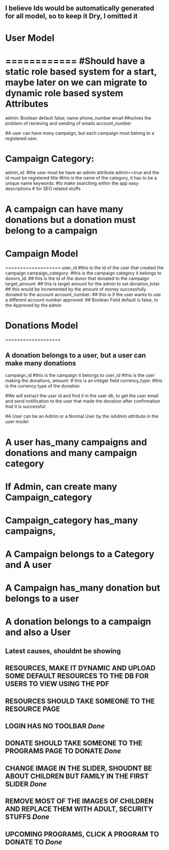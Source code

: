 ## I believe Ids would be automatically generated for all model, so to keep it Dry, I omitted it
# User Model
============
#Should have a static role based system for a start, maybe later on we can migrate to dynamic role based system
Attributes
==========
admin: Boolean default false;
name
phone_number
email ##solves the problem of recieving and sending of emails
account_number


#A user can have many campaign, but each campaign must belong to a registered user.

# Campaign Category: 
admin_id: #the user must be have an admin attribute admin==true and the id must be registered
title #this is the name of the category, it has to be a unique name
keywords: #to make searching within the app easy
descriptions # for SEO related stuffs

# A campaign can have many donations but a donation must belong to a campaign

# Campaign Model
===================
user_id #this is the id of the user that created the campaign
campaign_category: #this is the campaign category it belongs to 
donors_id: ## this is the id of the donor that donated to the campaign
target_amount: ## this is target amount for the admin to set
donation_total: ## this would be incremented by the amount of money successfully donated to the account
account_number: ## this is if the user wants to use a different account number 
approved: ## Boolean Field default is false, to the Approved by the admin


# Donations Model
===================
## A donation belongs to a user, but a user can make many donations
campaign_id #this is the campaign it belongs to
user_id #this is the user making the donations, 
amount: # this is an integer field
currency_type: #this is the currency type of the donation

#We will extract the user id and find it in the user db, to get the user email and send notification to the user that made the donation after confirmation that it is successful


#A User can be an Admin or a Normal User by the isAdmin attribute in the user model

# A user has_many campaigns and donations and many campaign category
# If Admin, can create many Campaign_category
# Campaign_category has_many campaigns, 
# A Campaign belongs to a Category and A user
# A Campaign has_many donation but belongs to a user
# A donation belongs to a campaign and also a User




## Latest causes, shouldnt be showing

## RESOURCES, MAKE IT DYNAMIC AND UPLOAD SOME DEFAULT RESOURCES TO THE DB FOR USERS TO VIEW USING THE PDF
## RESOURCES SHOULD TAKE SOMEONE TO THE RESOURCE PAGE

## LOGIN HAS NO TOOLBAR ***Done***
## DONATE SHOULD TAKE SOMEONE TO THE PROGRAMS PAGE TO DONATE ***Done***
## CHANGE IMAGE IN THE SLIDER, SHOUDNT BE ABOUT CHILDREN BUT FAMILY IN THE FIRST SLIDER ***Done***
## REMOVE MOST OF THE IMAGES OF CHILDREN AND REPLACE THEM WITH ADULT, SECURITY STUFFS ***Done***
## UPCOMING PROGRAMS, CLICK A PROGRAM TO DONATE TO ***Done***